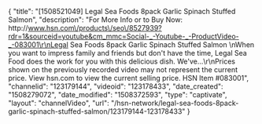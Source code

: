 {
    "title": "[1508521049] Legal Sea Foods 8pack Garlic Spinach Stuffed Salmon",
    "description": "For More Info or to Buy Now: http:\/\/www.hsn.com\/products\/seo\/8527939?rdr=1&sourceid=youtube&cm_mmc=Social-_-Youtube-_-ProductVideo-_-083001\r\nLegal Sea Foods 8pack Garlic Spinach Stuffed Salmon \nWhen you want to impress family and friends but don't have the time, Legal Sea Food does the work for you with this delicious dish. We've...\r\nPrices shown on the previously recorded video may not represent the current price.  View hsn.com to view the current selling price. HSN Item #083001",
    "channelid": "123179144",
    "videoid": "123178433",
    "date_created": "1508279072",
    "date_modified": "1508372593",
    "type": "captivate",
    "layout": "channelVideo",
    "url": "\/hsn-network\/legal-sea-foods-8pack-garlic-spinach-stuffed-salmon\/123179144-123178433"
}